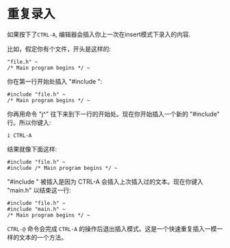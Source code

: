 重复录入
====================
如果按下了`CTRL-A`, 编辑器会插入你上一次在insert模式下录入的内容.


比如，假定你有个文件，开头是这样的:
```
"file.h" ~
/* Main program begins */ ~
```

你在第一行开始处插入 "#include ":
```
#include "file.h" ~
/* Main program begins */ ~
```

你再用命令 "j^" 往下来到下一行的开始处。现在你开始插入一个新的 "#include" 行。所以你键入: 
```viml
i CTRL-A
```

结果就像下面这样:
```
#include "file.h" ~
#include /* Main program begins */ ~
```
"#include " 被插入是因为 CTRL-A 会插入上次插入过的文本。现在你键入 "main.h"
<Enter> 以结束这一行:
```
#include "file.h" ~
#include "main.h" ~
/* Main program begins */ ~
```

`CTRL-@` 命令会完成 `CTRL-A` 的操作后退出插入模式。这是一个快速重复插入一模一样的文本的一个方法。




